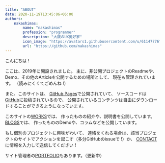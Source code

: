 ```yaml
---
title: "ABOUT"
date: 2020-11-19T13:45:06+06:00
authors: 
    nakashimas:
        name: "nakashimas"
        profession: "programmer"
        description: "大阪のUX愛好家"
        icon_image: "https://avatars1.githubusercontent.com/u/61147776"
        url: "https://github.com/nakashimas"
---
```


こんにちは !

<span class='blockable'>ここは、2019年に開設されました。</span>
<span class='blockable'>主に、非公開プロジェクトのReadmeや、</span><span class='blockable'>Demo、</span><span class='blockable'>その他のArticleを公開するための場所として、</span>
<span class='blockable'>現在も管理されています。</span>
<span class='blockable'>（読みにくくてごめんね !）</span>

<span class='blockable'>また、このサイトは、</span>
<span class='blockable'><a href="https://docs.github.com/ja/free-pro-team@latest/github/working-with-github-pages">GitHub Pages</a>で公開されていて、</span>
<span class='blockable'>ソースコードは<a href="https://github.com/nakashimas/nakashimas.github.io">GitHub</a>に投稿されているので、</span>
<span class='blockable'>公開されているコンテンツは</span><span class='blockable'>自由にダウンロードすることが</span><span class='blockable'>できるようになっています。</span>

<span class='blockable'>このサイトの<a href="/?page=0&content=1">WORKS</a>では、</span>
<span class='blockable'>作ったものの紹介や、説明書を</span><span class='blockable'>公開しています。</span>
<span class='blockable'><a href="/?page=0&content=2">BLOGS</a>では、</span>
<span class='blockable'>作ったもののDemoや、コラムなどを</span><span class='blockable'>公開しています。</span>

<span class='blockable'>もし個別のプロジェクトに興味がわいて、</span>
<span class='blockable'>連絡をくれる場合は、該当プロジェクトのサイトでアクションを起こす（多分GitHubのissueで !）か、</span>
<span class='blockable'><a href="/?page=0&content=5">CONTACT</a>に情報を入力して送信してください !</span>

<span class='blockable'>サイト管理者の<a href="/?page=99">PORTFOLIO</a>もあります。（更新中）</span>